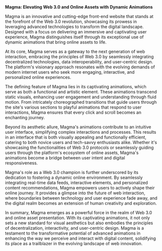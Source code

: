 **Magma: Elevating Web 3.0 and Online Assets with Dynamic Animations**

Magma is an innovative and cutting-edge front-end website that stands at the forefront of the Web 3.0 revolution, showcasing its prowess in leveraging advanced technologies to transform the digital landscape. Designed with a focus on delivering an immersive and captivating user experience, Magma distinguishes itself through its exceptional use of dynamic animations that bring online assets to life.

At its core, Magma serves as a gateway to the next generation of web interaction, embracing the principles of Web 3.0 by seamlessly integrating decentralized technologies, data interoperability, and user-centric design. The platform's visionary approach resonates with the evolving demands of modern internet users who seek more engaging, interactive, and personalized online experiences.

The defining feature of Magma lies in its captivating animations, which serve as both a functional and artistic element. These animations transcend static visuals, enhancing user engagement and understanding through fluid motion. From intricately choreographed transitions that guide users through the site's various sections to playful animations that respond to user interactions, Magma ensures that every click and scroll becomes an enchanting journey.

Beyond its aesthetic allure, Magma's animations contribute to an intuitive user interface, simplifying complex interactions and processes. This results in an interface that is both visually appealing and functionally efficient, catering to both novice users and tech-savvy enthusiasts alike. Whether it's showcasing the functionalities of Web 3.0 protocols or seamlessly guiding users through the platform's ecosystem of online assets, Magma's animations become a bridge between user intent and digital responsiveness.

Magma's role as a Web 3.0 champion is further underscored by its dedication to fostering a dynamic online environment. By seamlessly integrating real-time data feeds, interactive elements, and personalized content recommendations, Magma empowers users to actively shape their online journey. It provides a glimpse into the future of web interaction, where boundaries between technology and user experience fade away, and the digital realm becomes an extension of human creativity and exploration.

In summary, Magma emerges as a powerful force in the realm of Web 3.0 and online asset presentation. With its captivating animations, it not only sets a new standard for visual aesthetics but also embodies the principles of decentralization, interactivity, and user-centric design. Magma is a testament to the transformative potential of advanced animations in enhancing the way we perceive and interact with digital content, solidifying its place as a trailblazer in the evolving landscape of web innovation.
